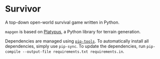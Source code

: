 # Survivor

A top-down open-world survival game written in Python.  

`mapgen` is based on [Platypus](https://github.com/ajstensland/platypus), a Python library for terrain generation. 

Dependencies are managed using [`pip-tools`](https://pypi.org/project/pip-tools/). To automatically install all dependencies, simply use `pip-sync`. To update the dependencies, run `pip-compile --output-file requirements.txt requirements.in`. 